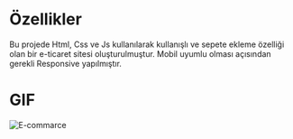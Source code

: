 # Özellikler
Bu projede Html, Css ve Js kullanılarak kullanışlı ve sepete ekleme özelliği olan bir e-ticaret sitesi oluşturulmuştur. 
Mobil uyumlu olması açısından gerekli Responsive yapılmıştır.


# GIF
![E-commarce](https://github.com/user-attachments/assets/71b83201-ec38-447a-8c56-05f8f9d5a513)
